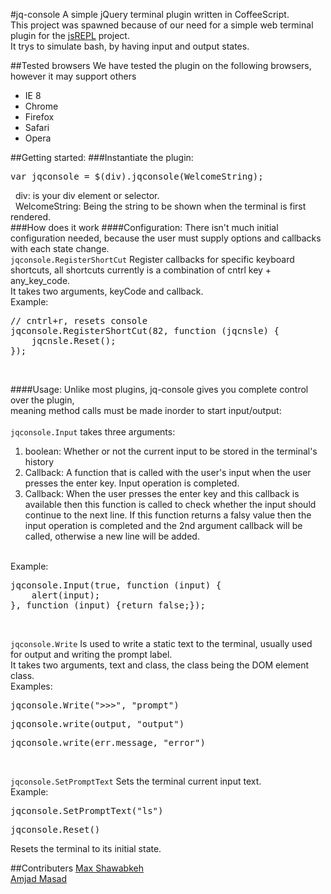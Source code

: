 #jq-console
A simple jQuery terminal plugin written in CoffeeScript.<br/>
This project was spawned because of our need for a simple web terminal plugin for the <a href="http://github.com/amasad/jsrepl">jsREPL</a> project.<br/> 
It trys to simulate bash, by having input and output states.

##Tested browsers
We have tested the plugin on the following browsers, however it may support others <br/>
<ul>
<li>IE 8 </li>
<li> Chrome </li>
<li> Firefox </li>
<li> Safari </li>
<li> Opera </li>
</ul>

##Getting started:
###Instantiate the plugin:
<pre>var jqconsole = $(div).jqconsole(WelcomeString);</pre>
&nbsp;&nbsp;div: is your div element or selector.<br />
&nbsp;&nbsp;WelcomeString: Being the string to be shown when the terminal is first rendered.<br />
###How does it work
####Configuration:
There isn't much initial configuration needed, because the user must supply options and callbacks with each state change.<br />
`jqconsole.RegisterShortCut` Register callbacks for specific keyboard shortcuts, all shortcuts currently is a combination of cntrl key + any_key_code.<br />
It takes two arguments, keyCode and callback.<br />
Example:<br />
<pre>// cntrl+r, resets console
jqconsole.RegisterShortCut(82, function (jqcnsle) {
	jqcnsle.Reset();
});</pre><br />
####Usage:
Unlike most plugins, jq-console gives you complete control over the plugin,<br />
meaning method calls must be made inorder to start input/output:<br /><br />
`jqconsole.Input` takes three arguments: <br/>
<ol>
<li>boolean: Whether or not the current input to be stored in the terminal's history</li>
<li>Callback: A function that is called with the user's input when the user presses the enter key. Input operation is completed.</li>
<li>Callback: When the user presses the enter key and this callback is available then this function is called to check whether the input should continue to the next line. If this function returns a falsy value then the input operation is completed and the 2nd argument callback will be called, otherwise a new line will be added. </li>
</ol><br />
Example:<br />
<pre>
jqconsole.Input(true, function (input) {
	alert(input);
}, function (input) {return false;});</pre><br />


`jqconsole.Write` Is used to write a static text to the terminal, usually used for output and writing the prompt label.<br />
It takes two arguments, text and class, the class being the DOM element class.<br />
Examples: <br />
<pre>jqconsole.Write(">>>", "prompt")</pre>
<pre>jqconsole.write(output, "output")</pre>
<pre>jqconsole.write(err.message, "error")</pre><br />

`jqconsole.SetPromptText` Sets the terminal current input text.<br />
Example: <br />
<pre>jqconsole.SetPromptText("ls")</pre>
<pre>jqconsole.Reset()</pre> Resets the terminal to its initial state.<br />

##Contributers
<a href="http://max99x.com">Max Shawabkeh</a><br />
<a href="http://twitter.com/amasad">Amjad Masad</a>

